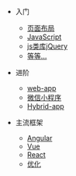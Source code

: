 - 入门

  - [页面布局](work/页面布局/PageLayout.md)
  - [JavaScript](more-pages.md)
  - [js类库jQuery](cover.md)
  - [等等...](helpers.md)
  
- 进阶

  - [web-app](cdn.md) 
  - [微信小程序](cdn.md) 
  - [Hybrid-app](cdn.md) 
- 主流框架

  - [Angular](cdn.md)
  - [Vue](cdn.md)
  - [React](cdn.md)
  - [优化](cdn.md)
  

